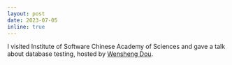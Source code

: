 ```yaml
---
layout: post
date: 2023-07-05
inline: true
---
```


I visited Institute of Software Chinese Academy of Sciences and gave a talk about database testing, hosted by [Wensheng Dou](http://www.tcse.cn/~wsdou/).